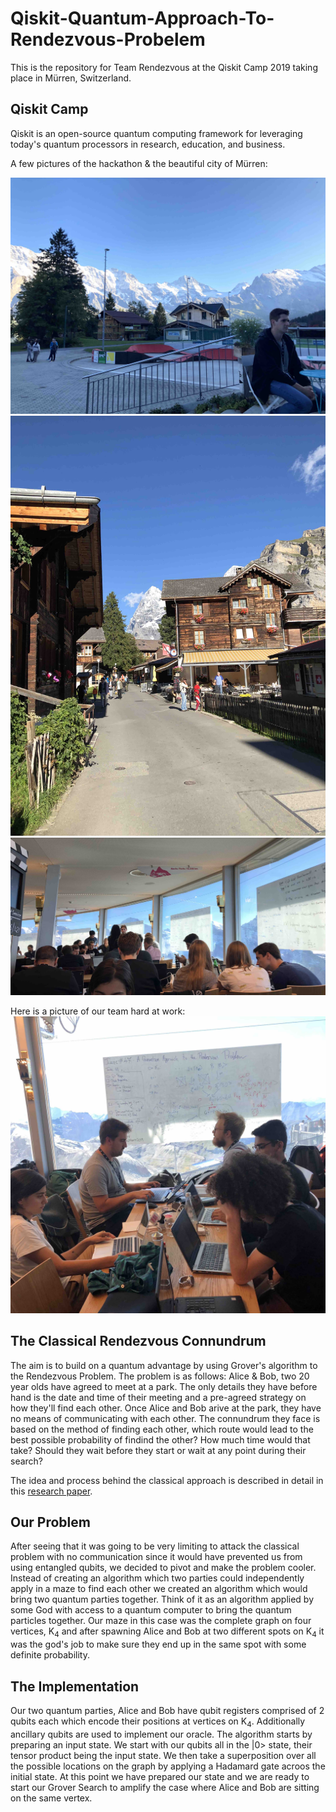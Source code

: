 # Qiskit-Quantum-Approach-To-Rendezvous-Probelem
This is the repository for Team Rendezvous at the Qiskit Camp 2019 taking place in Mürren, Switzerland. 

## Qiskit Camp 
Qiskit is an open-source quantum computing framework for leveraging today's quantum processors in research, education, and business. 

A few pictures of the hackathon & the beautiful city of Mürren:

![Murren1](Images/Murren1.jpg)
![Murren2](Images/Murren2.jpg)
![Hackathon](Images/Hackathon.jpg)

Here is a picture of our team hard at work: 
![Team](Images/Team.jpg)

## The Classical Rendezvous Connundrum 
The aim is to build on a quantum advantage by using Grover's algorithm to the Rendezvous Problem. The problem is as follows: Alice & Bob, two 20 year olds have agreed to meet at a park. The only details they have before hand is the date and time of their meeting and a pre-agreed strategy on how they'll find each other. Once Alice and Bob arive at the park, they have no means of communicating with each other. The connundrum they face is based on the method of finding each other, which route would lead to the best possible probability of findind the other? How much time would that take? Should they wait before they start or wait at any point during their search?

The idea and process behind the classical approach is described in detail in this [research paper](https://epubs.siam.org/doi/10.1137/S0363012993249195).

## Our Problem
After seeing that it was going to be very limiting to attack the classical problem with no communication since it would have prevented us from using entangled qubits, we decided to pivot and make the problem cooler. Instead of creating an algorithm which two parties could independently apply in a maze to find each other we created an algorithm which would bring two quantum parties together. Think of it as an algorithm applied by some God with access to a quantum computer to bring the quantum particles together.
Our maze in this case was the complete graph on four vertices, K<sub>4</sub> and after spawning Alice and Bob at two different spots on K<sub>4</sub> it was the god's job to make sure they end up in the same spot with some definite probability.

## The Implementation
Our two quantum parties, Alice and Bob have qubit registers comprised of 2 qubits each which encode their positions at vertices on K<sub>4</sub>. Additionally ancillary qubits are used to implement our oracle.
The algorithm starts by preparing an input state. We start with our qubits all in the |0> state, their tensor product being the input state. We then take a superposition over all the possible locations on the graph by applying a Hadamard gate acroos the initial state. At this point we have prepared our state and we are ready to start our Grover Search to amplify the case where Alice and Bob are sitting on the same vertex.








